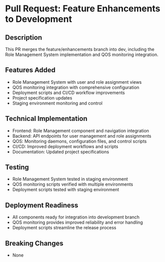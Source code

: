 # Pull Request: Feature Enhancements to Development

## Description
This PR merges the feature/enhancements branch into dev, including the Role Management System implementation and QOS monitoring integration.

## Features Added
- Role Management System with user and role assignment views
- QOS monitoring integration with comprehensive configuration
- Deployment scripts and CI/CD workflow improvements
- Project specification updates
- Staging environment monitoring and control

## Technical Implementation
- Frontend: Role Management component and navigation integration
- Backend: API endpoints for user management and role assignments
- QOS: Monitoring daemons, configuration files, and control scripts
- CI/CD: Improved deployment workflows and scripts
- Documentation: Updated project specifications

## Testing
- Role Management System tested in staging environment
- QOS monitoring scripts verified with multiple environments
- Deployment scripts tested with staging environment

## Deployment Readiness
- All components ready for integration into development branch
- QOS monitoring provides improved reliability and error handling
- Deployment scripts streamline the release process

## Breaking Changes
- None

